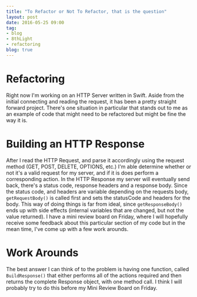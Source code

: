 ```yaml
---
title: "To Refactor or Not To Refactor, that is the question"
layout: post
date: 2016-05-25 09:00
tag:
- blog
- 8thLight
- refactoring
blog: true
---
```

# Refactoring 

Right now I'm working on an HTTP Server written in Swift. Aside from the initial connecting and reading the request, it has 
been a pretty straight forward project. There's one situation in particular that stands out to me as an example of code that
might need to be refactored but might be fine the way it is.

# Building an HTTP Response

After I read the HTTP Request, and parse it accordingly using the request method (GET, POST, DELETE, OPTIONS, etc.) I'm able
determine whether or not it's a valid request for my server, and if it is does perform a corresponding action.
In the HTTP Response my server will eventually send back, there's a status code, response headers and a response body.
Since the status code, and headers are variable depending on the requests body, `getRequestBody()` is called first and sets the statusCode and headers for the body.
This way of doing things is far from ideal, since `getResponseBody()` ends up with side effects (internal variables that are changed, but not the value returned).
I have a mini review board on Friday, where I will hopefully receive some feedback about this particular section of my code but in the mean time, I've come up with a few work arounds.

# Work Arounds

The best answer I can think of to the problem is having one function, called `BuildResponse()` that either performs all of the actions required and then returns the complete Response object, with one method call. I think I will probably try to do this before my Mini Review Board on Friday.


